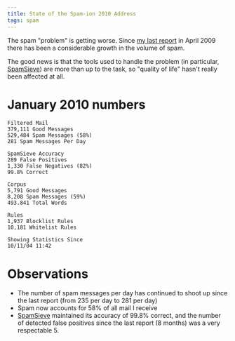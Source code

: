 ```yaml
---
title: State of the Spam-ion 2010 Address
tags: spam
---
```


The spam "problem" is getting worse. Since [my last report](/blog/state-of-the-spam-ion-2009-address) in April 2009 there has been a considerable growth in the volume of spam.

The good news is that the tools used to handle the problem (in particular, [SpamSieve](/wiki/SpamSieve)) are more than up to the task, so "quality of life" hasn't really been affected at all.

# January 2010 numbers

    Filtered Mail
    379,111 Good Messages
    529,484 Spam Messages (58%)
    281 Spam Messages Per Day

    SpamSieve Accuracy
    289 False Positives
    1,330 False Negatives (82%)
    99.8% Correct

    Corpus
    5,791 Good Messages
    8,208 Spam Messages (59%)
    493.841 Total Words

    Rules
    1,937 Blocklist Rules
    10,181 Whitelist Rules

    Showing Statistics Since
    10/11/04 11:42

# Observations

-   The number of spam messages per day has continued to shoot up since the last report (from 235 per day to 281 per day)
-   Spam now accounts for 58% of all mail I receive
-   [SpamSieve](/wiki/SpamSieve) maintained its accuracy of 99.8% correct, and the number of detected false positives since the last report (8 months) was a very respectable 5.

